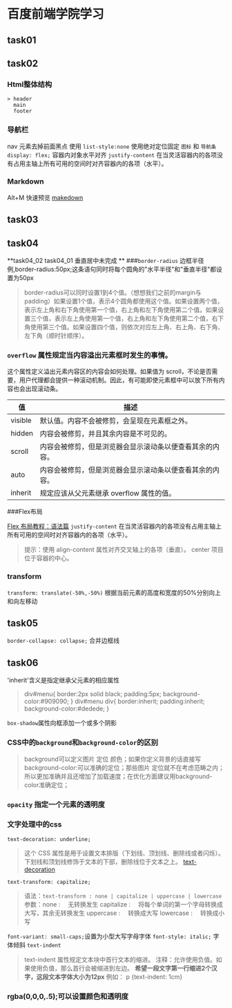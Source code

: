 # 百度前端学院学习

## task01



## task02
### Html整体结构
	> header
      main
      footer

### 导航栏	
   nav 元素去掉前面黑点 使用 `list-style:none`
   使用绝对定位固定 `图标` 和 `导航条`
     `display: flex;`  容器内对象水平对齐
   	 `justify-content` 在当灵活容器内的各项没有占用主轴上所有可用的空间时对齐容器内的各项（水平）。

### Markdown
 Alt+M 快速预览
 [makedown](http://baike.baidu.com/link?url=sOi_N0N5fhYV1nk5qfYG40-I7B3c-unI0pYQD4YemhC6UFB8yfm8pF79ywODdm7xKKQamkJi63AlKDula4bd9K)

## task03

## task04
**task04_02 task04_01 垂直居中未完成 **
###`border-radius` 边框半径
例,border-radius:50px;这条语句同时将每个圆角的"水平半径"和"垂直半径"都设置为50px
>  border-radius可以同时设置1到4个值。（想想我们之前的margin与padding）如果设置1个值，表示4个圆角都使用这个值。如果设置两个值，表示左上角和右下角使用第一个值，右上角和左下角使用第二个值。如果设置三个值，表示左上角使用第一个值，右上角和左下角使用第二个值，右下角使用第三个值。如果设置四个值，则依次对应左上角、右上角、右下角、左下角（顺时针顺序）。
### `overflow` 属性规定当内容溢出元素框时发生的事情。
这个属性定义溢出元素内容区的内容会如何处理。如果值为 scroll，不论是否需要，用户代理都会提供一种滚动机制。因此，有可能即使元素框中可以放下所有内容也会出现滚动条。

值		  | 描述 
----------|------------------------------------------------------------
visible   | 默认值。内容不会被修剪，会呈现在元素框之外。
hidden    | 内容会被修剪，并且其余内容是不可见的。   
scroll    | 内容会被修剪，但是浏览器会显示滚动条以便查看其余的内容。   
auto	  | 内容会被修剪，但是浏览器会显示滚动条以便查看其余的内容。
inherit	  | 规定应该从父元素继承 overflow 属性的值。

###Flex布局

[Flex 布局教程：语法篇](http://www.ruanyifeng.com/blog/2015/07/flex-grammar.html)
`justify-content` 在当灵活容器内的各项没有占用主轴上所有可用的空间时对齐容器内的各项（水平）。
> 提示：使用 align-content 属性对齐交叉轴上的各项（垂直）。
  center	项目位于容器的中心。

### transform 
`transform: translate(-50%,-50%)`
根据当前元素的高度和宽度的50%分别向上和向左移动


## task05
`border-collapse: collapse;`  合并边框线

## task06
'inherit'含义是指定继承父元素的相应属性
> div#menu{
  border:2px solid black;
  padding:5px;
  background-color:#909090;
}
div#menu div{
  border:inherit;
  padding:inherit;
  background-color:#dedede;
}

`box-shadow`属性向框添加一个或多个阴影

### CSS中的`background`和`background-color`的区别
> background可以定义图片 定位 颜色；如果你定义背景的话直接写background-color:可以准确的定位；那些图片 定位就不在考虑范畴之内；所以更加准确并且还增加了加载速度；在优化方面建议用background-color准确定位；

### `opacity` 指定一个元素的透明度

### 文字处理中的css
`text-decoration: underline;`
> 这个 CSS 属性是用于设置文本排版（下划线、顶划线、删除线或者闪烁）。下划线和顶划线修饰于文本的下部，删除线位于文本之上。
[text-decoration](https://developer.mozilla.org/zh-CN/docs/Web/CSS/text-decoration)

`text-transform: capitalize;`
> 语法：`text-transform : none | capitalize | uppercase | lowercase`
参数：none : 　无转换发生 
	  capitalize : 　将每个单词的第一个字母转换成大写，其余无转换发生 
	  uppercase : 　转换成大写 
	  lowercase : 　转换成小写

`font-variant: small-caps;`设置为小型大写字母字体
`font-style: italic;` 字体倾斜
`text-indent`
> text-indent 属性规定文本块中首行文本的缩进。
注释：允许使用负值。如果使用负值，那么首行会被缩进到左边。
**希望一段文字第一行缩进2个汉字，这段文本字体大小为12px**
例如：
p {text-indent: 1cm}
### rgba(0,0,0,.5);可以设置颜色和透明度